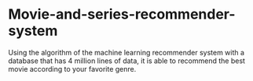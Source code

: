 # Movie-and-series-recommender-system
Using the algorithm of the machine learning recommender system with a database that has 4 million lines of data, it is able to recommend the best movie according to your favorite genre.
